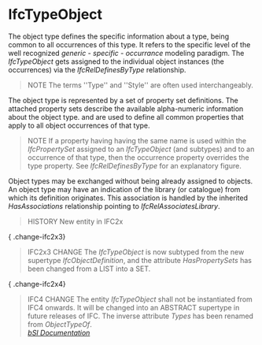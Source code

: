 IfcTypeObject
=============
The object type defines the specific information about a type, being common to
all occurrences of this type. It refers to the specific level of the well
recognized _generic - specific - occurrance_ modeling paradigm. The
_IfcTypeObject_ gets assigned to the individual object instances (the
occurrences) via the _IfcRelDefinesByType_ relationship.  
  
> NOTE  The terms ''Type'' and ''Style'' are often used interchangeably.  
  
The object type is represented by a set of property set definitions. The
attached property sets describe the available alpha-numeric information about
the object type. and are used to define all common properties that apply to
all object occurrences of that type.  
  
> NOTE  If a property having having the same name is used within the
> _IfcPropertySet_ assigned to an _IfcTypeObject_ (and subtypes) and to an
> occurrence of that type, then the occurrence property overrides the type
> property. See _IfcRelDefinesByType_ for an explanatory figure.  
  
Object types may be exchanged without being already assigned to objects. An
object type may have an indication of the library (or catalogue) from which
its definition originates. This association is handled by the inherited
_HasAssociations_ relationship pointing to _IfcRelAssociatesLibrary_.  
  
> HISTORY  New entity in IFC2x  
  
{ .change-ifc2x3}  
> IFC2x3 CHANGE  The _IfcTypeObject_ is now subtyped from the new supertype
> _IfcObjectDefinition_, and the attribute _HasPropertySets_ has been changed
> from a LIST into a SET.  
  
{ .change-ifc2x4}  
> IFC4 CHANGE  The entity _IfcTypeObject_ shall not be instantiated from IFC4
> onwards. It will be changed into an ABSTRACT supertype in future releases of
> IFC. The inverse attribute _Types_ has been renamed from _ObjectTypeOf_.  
[ _bSI
Documentation_](https://standards.buildingsmart.org/IFC/DEV/IFC4_2/FINAL/HTML/schema/ifckernel/lexical/ifctypeobject.htm)


